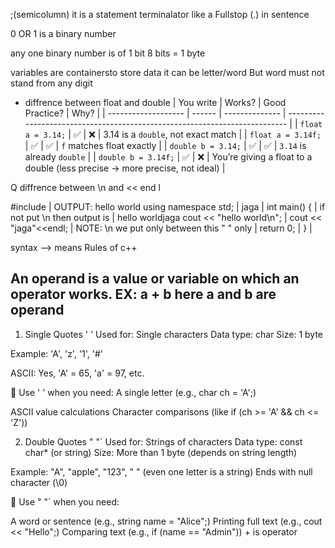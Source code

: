 ;(semicolumn)  it is a statement terminalator like a Fullstop (.) in sentence

0 OR 1 is a binary number

any one binary number is of 1 bit
        8 bits = 1 byte

variables are containersto store data 
          it can be letter/word But word must not stand from any digit

*  diffrence between float and double
| You write           | Works? | Good Practice? | Why?                                                                       |
| ------------------- | ------ | -------------- | -------------------------------------------------------------------------- |
| `float a = 3.14;`   | ✅      | ❌              | 3.14 is a `double`, not exact match                                        |
| `float a = 3.14f;`  | ✅      | ✅              | `f` matches float exactly                                                  |
| `double b = 3.14;`  | ✅      | ✅              | `3.14` is already `double`                                                 |
| `double b = 3.14f;` | ✅      | ❌              | You’re giving a float to a double (less precise → more precise, not ideal) |


Q  diffrence between \n and << end l

#include <iostream>             | OUTPUT: hello world 
using namespace std;            |         jaga 
                                |
int main() {                    | if not put \n then output is 
                                |                              hello worldjaga
    cout << "hello world\n";    |
    cout << "jaga"<<endl;       | NOTE: \n we put only between this "  " only
                                |
 return 0;                      |
}                               |


syntax --> means Rules of c++

An operand is a value or variable on which an operator works.
EX: a + b here a and b are operand
--------------------------------------------------------------------------
1. Single Quotes ' '
Used for: Single characters
Data type: char
Size: 1 byte

Example: 'A', 'z', '1', '#'

ASCII: Yes, 'A' = 65, 'a' = 97, etc.

📌 Use ' ' when you need:
A single letter (e.g., char ch = 'A';)

ASCII value calculations
Character comparisons (like if (ch >= 'A' && ch <= 'Z'))

2. Double Quotes " "`
Used for: Strings of characters
Data type: const char* (or string)
Size: More than 1 byte (depends on string length)

Example: "A", "apple", "123", " " (even one letter is a string)
Ends with null character (\0)

📌 Use " "` when you need:

A word or sentence (e.g., string name = "Alice";)
Printing full text (e.g., cout << "Hello";)
Comparing text (e.g., if (name == "Admin"))
               + is operator

